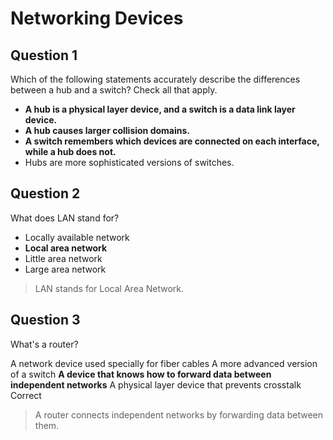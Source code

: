 # Networking Devices

## Question 1

Which of the following statements accurately describe the differences between a hub and a switch? Check all that apply.

* **A hub is a physical layer device, and a switch is a data link layer device.**
* **A hub causes larger collision domains.**
* **A switch remembers which devices are connected on each interface, while a hub does not.**
* Hubs are more sophisticated versions of switches.

## Question 2

What does LAN stand for?

* Locally available network
* **Local area network**
* Little area network
* Large area network

> LAN stands for Local Area Network.

## Question 3

What's a router?

A network device used specially for fiber cables
A more advanced version of a switch
**A device that knows how to forward data between independent networks**
A physical layer device that prevents crosstalk
Correct

> A router connects independent networks by forwarding data between them.